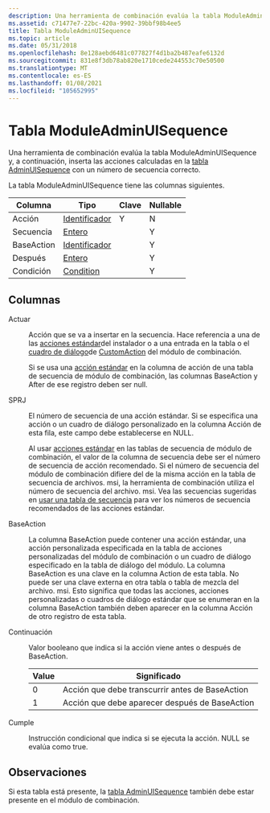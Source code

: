 ```yaml
---
description: Una herramienta de combinación evalúa la tabla ModuleAdminUISequence y, a continuación, inserta las acciones calculadas en la tabla AdminUISequence con un número de secuencia correcto.
ms.assetid: c71477e7-22bc-420a-9902-39bbf98b4ee5
title: Tabla ModuleAdminUISequence
ms.topic: article
ms.date: 05/31/2018
ms.openlocfilehash: 8e128aebd6481c077827f4d1ba2b487eafe6132d
ms.sourcegitcommit: 831e8f3db78ab820e1710cede244553c70e50500
ms.translationtype: MT
ms.contentlocale: es-ES
ms.lasthandoff: 01/08/2021
ms.locfileid: "105652995"
---
```

# <a name="moduleadminuisequence-table"></a>Tabla ModuleAdminUISequence

Una herramienta de combinación evalúa la tabla ModuleAdminUISequence y, a continuación, inserta las acciones calculadas en la [tabla AdminUISequence](adminuisequence-table.md) con un número de secuencia correcto.

La tabla ModuleAdminUISequence tiene las columnas siguientes.



| Columna     | Tipo                         | Clave | Nullable |
|------------|------------------------------|-----|----------|
| Acción     | [Identificador](identifier.md) | Y   | N        |
| Secuencia   | [Entero](integer.md)       |     | Y        |
| BaseAction | [Identificador](identifier.md) |     | Y        |
| Después      | [Entero](integer.md)       |     | Y        |
| Condición  | [Condition](condition.md)   |     | Y        |



 

## <a name="columns"></a>Columnas

<dl> <dt>

<span id="Action"></span><span id="action"></span><span id="ACTION"></span>Actuar
</dt> <dd>

Acción que se va a insertar en la secuencia. Hace referencia a una de las [acciones estándar](standard-actions.md)del instalador o a una entrada en la tabla o el [cuadro de diálogo](dialog-table.md)de [CustomAction](customaction-table.md) del módulo de combinación.

Si se usa una [acción estándar](standard-actions.md) en la columna de acción de una tabla de secuencia de módulo de combinación, las columnas BaseAction y After de ese registro deben ser null.

</dd> <dt>

<span id="Sequence"></span><span id="sequence"></span><span id="SEQUENCE"></span>SPRJ
</dt> <dd>

El número de secuencia de una acción estándar. Si se especifica una acción o un cuadro de diálogo personalizado en la columna Acción de esta fila, este campo debe establecerse en NULL.

Al usar [acciones estándar](standard-actions.md) en las tablas de secuencia de módulo de combinación, el valor de la columna de secuencia debe ser el número de secuencia de acción recomendado. Si el número de secuencia del módulo de combinación difiere del de la misma acción en la tabla de secuencia de archivos. msi, la herramienta de combinación utiliza el número de secuencia del archivo. msi. Vea las secuencias sugeridas en [usar una tabla de secuencia](using-a-sequence-table.md) para ver los números de secuencia recomendados de las acciones estándar.

</dd> <dt>

<span id="BaseAction"></span><span id="baseaction"></span><span id="BASEACTION"></span>BaseAction
</dt> <dd>

La columna BaseAction puede contener una acción estándar, una acción personalizada especificada en la tabla de acciones personalizadas del módulo de combinación o un cuadro de diálogo especificado en la tabla de diálogo del módulo. La columna BaseAction es una clave en la columna Action de esta tabla. No puede ser una clave externa en otra tabla o tabla de mezcla del archivo. msi. Esto significa que todas las acciones, acciones personalizadas o cuadros de diálogo estándar que se enumeran en la columna BaseAction también deben aparecer en la columna Acción de otro registro de esta tabla.

</dd> <dt>

<span id="After"></span><span id="after"></span><span id="AFTER"></span>Continuación
</dt> <dd>

Valor booleano que indica si la acción viene antes o después de BaseAction.



| Value | Significado                          |
|-------|----------------------------------|
| 0     | Acción que debe transcurrir antes de BaseAction |
| 1     | Acción que debe aparecer después de BaseAction  |



 

</dd> <dt>

<span id="Condition"></span><span id="condition"></span><span id="CONDITION"></span>Cumple
</dt> <dd>

Instrucción condicional que indica si se ejecuta la acción. NULL se evalúa como true.

</dd> </dl>

## <a name="remarks"></a>Observaciones

<dl> <dt>

<span id="If_this_table_is_present_the__AdminUISequence_Table_must_also_be_present_in_the_merge_module."></span><span id="if_this_table_is_present_the__adminuisequence_table_must_also_be_present_in_the_merge_module."></span><span id="IF_THIS_TABLE_IS_PRESENT_THE__ADMINUISEQUENCE_TABLE_MUST_ALSO_BE_PRESENT_IN_THE_MERGE_MODULE."></span>Si esta tabla está presente, la [tabla AdminUISequence](adminuisequence-table.md) también debe estar presente en el módulo de combinación.
</dt> <dd></dd> </dl>

 

 



